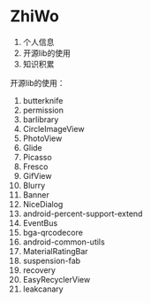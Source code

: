 # ZhiWo
1. 个人信息
2. 开源lib的使用
3. 知识积累



开源lib的使用：
1. butterknife
2. permission
3. barlibrary
4. CircleImageView
5. PhotoView
6. Glide
7. Picasso
8. Fresco
9. GifView
10. Blurry
11. Banner
12. NiceDialog
13. android-percent-support-extend
14. EventBus
15. bga-qrcodecore
16. android-common-utils
17. MaterialRatingBar
18. suspension-fab
19. recovery
20. EasyRecyclerView
21. leakcanary

